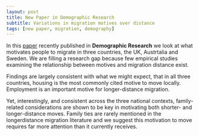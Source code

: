```yaml
---
layout: post
title: New Paper in Demographic Research
subtitle: Variations in migration motives over distance
tags: [new paper, migration, demography]
---
```


In this [paper](https://www.demographic-research.org/volumes/vol40/38/default.htm) recently published in **Demographic Research** we look at what motivates people to migrate in three countries, the UK, Austrtalia and Sweden. We are filling a research gap because few empirical studies examining the relationship between motives and migration distance exist.

Findings are largely consistent with what we might expect, that in all three countries, housing is the most commonly cited motive to move locally. Employment is an important motive for longer-distance migration. 

Yet, interestingly, and consistent across the three national contexts, family-related considerations are shown to be key in motivating both shorter- and longer-distance moves. Family ties are rarely mentioned in the longerdistance migration literature and we suggest this motivation to move requires far more attention than it currently receives.
